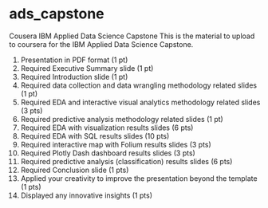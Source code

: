 # ads_capstone
Cousera IBM Applied Data Science Capstone
This is the material to upload to coursera for the IBM Applied Data Science Capstone.

1.  Presentation in PDF format (1 pt)
2.  Required Executive Summary slide (1 pt)
3.  Required Introduction slide (1 pt)
4.  Required data collection and data wrangling methodology related slides (1 pt)
5.  Required EDA and interactive visual analytics methodology related slides (3 pts)
6.  Required predictive analysis methodology related slides (1 pt)
7.  Required EDA with visualization results slides (6 pts)
8.  Required EDA with SQL results slides (10 pts)
9.  Required interactive map with Folium results slides (3 pts)
10. Required Plotly Dash dashboard results slides (3 pts)
11. Required predictive analysis (classification) results slides (6 pts)
12. Required Conclusion slide (1 pts)
13. Applied your creativity to improve the presentation beyond the template (1 pts)
14. Displayed any innovative insights (1 pts)
